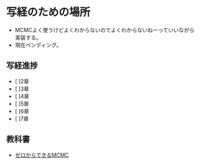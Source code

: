# 写経のための場所
- MCMCよく使うけどよくわからないのでよくわからないねーっていいながら実装する。
- 現在ペンディング。
## 写経進捗
- [ ]2章
- [ ]3章
- [ ]4章
- [ ]5章
- [ ]6章
- [ ]7章
## 教科書
- [ゼロからできるMCMC](https://www.kspub.co.jp/book/detail/5201749.html)
